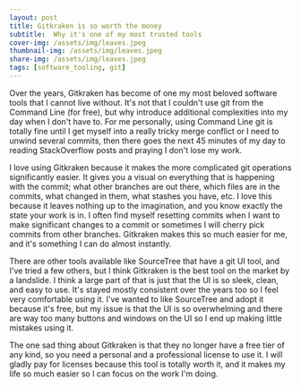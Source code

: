 ```yaml
---
layout: post
title: Gitkraken is so worth the money
subtitle:  Why it's one of my most trusted tools
cover-img: /assets/img/leaves.jpeg
thumbnail-img: /assets/img/leaves.jpeg
share-img: /assets/img/leaves.jpeg
tags: [software_tooling, git]
---
```


Over the years, Gitkraken has become of one my most beloved software tools that I cannot live without. It's not that I couldn't use git from the Command Line (for free), but why introduce additional complexities into my day when I don't have to. For me personally, using Command Line git is totally fine until I get myself into a really tricky merge conflict or I need to unwind several commits, then there goes the next 45 minutes of my day to reading StackOverflow posts and praying I don't lose my work. 

I love using Gitkraken because it makes the more complicated git operations significantly easier. It gives you a visual on everything that is happening with the commit; what other branches are out there, which files are in the commits, what changed in them, what stashes you have, etc. I love this because it leaves nothing up to the imagination, and you know exactly the state your work is in. I often find myself resetting commits when I want to make significant changes to a commit or sometimes I will cherry pick commits from other branches. Gitkraken makes this so much easier for me, and it's something I can do almost instantly.

There are other tools available like SourceTree that have a git UI tool, and I've tried a few others, but I think Gitkraken is the best tool on the market by a landslide. I think a large part of that is just that the UI is so sleek, clean, and easy to use. It's stayed mostly consistent over the years too so I feel very comfortable using it. I've wanted to like SourceTree and adopt it because it's free, but my issue is that the UI is so overwhelming and there are way too many buttons and windows on the UI so I end up making little mistakes using it.

The one sad thing about Gitkraken is that they no longer have a free tier of any kind, so you need a personal and a professional license to use it. I will gladly pay for licenses because this tool is totally worth it, and it makes my life so much easier so I can focus on the work I'm doing.
